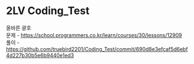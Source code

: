 # 2LV Coding_Test

올바른 괄호  
문제 - https://school.programmers.co.kr/learn/courses/30/lessons/12909  
풀이 - https://github.com/truebird2201/Coding_Test/commit/690d8e3efcaf5d6ebf4d227b30b5e6b9440e1ed3  